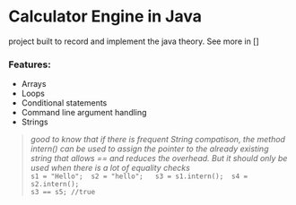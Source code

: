 # Calculator Engine in Java
project built to record and implement the java theory. See more in []

### Features: 
+ Arrays 
+ Loops 
+ Conditional statements
+ Command line argument handling
+ Strings 
> <em> good to know that if there is frequent String compatison, the method intern() can be used to assign the pointer to the already existing string that allows == and reduces the overhead. But it should only be used when there is a lot of equality checks </em><br>
```s1 = "Hello";  s2 = "hello";   s3 = s1.intern();  s4 = s2.intern();``` <br>  ```s3 == s5; //true```


